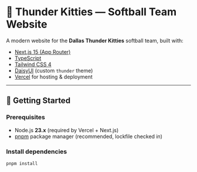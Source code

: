 # 🥎 Thunder Kitties — Softball Team Website

A modern website for the **Dallas Thunder Kitties** softball team, built with:

- [Next.js 15 (App Router)](https://nextjs.org/)
- [TypeScript](https://www.typescriptlang.org/)
- [Tailwind CSS 4](https://tailwindcss.com/)
- [DaisyUI](https://daisyui.com/) (custom `thunder` theme)
- [Vercel](https://vercel.com/) for hosting & deployment

---

## 🚀 Getting Started

### Prerequisites

- Node.js **23.x** (required by Vercel + Next.js)
- [pnpm](https://pnpm.io/) package manager (recommended, lockfile checked in)

### Install dependencies

```bash
pnpm install
```
